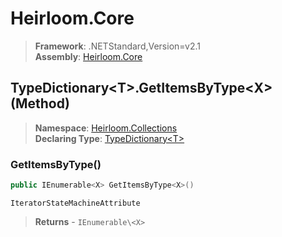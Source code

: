 # Heirloom.Core

> **Framework**: .NETStandard,Version=v2.1  
> **Assembly**: [Heirloom.Core][0]

## TypeDictionary\<T>.GetItemsByType\<X> (Method)

> **Namespace**: [Heirloom.Collections][0]  
> **Declaring Type**: [TypeDictionary\<T>][1]

### GetItemsByType<X>()

```cs
public IEnumerable<X> GetItemsByType<X>()
```

`IteratorStateMachineAttribute`

> **Returns** - `IEnumerable\<X>`

[0]: ../../../Heirloom.Core.md
[1]: ../TypeDictionary[T].md
